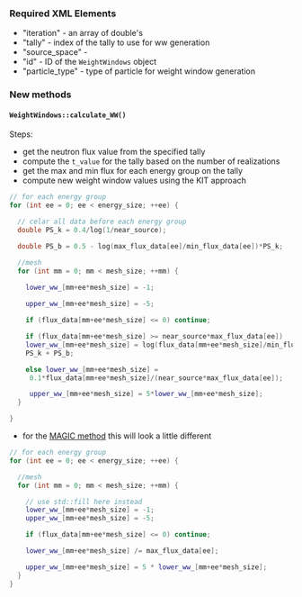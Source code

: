 ### Required XML Elements
  - "iteration" - an array of double's
  - "tally" - index of the tally to use for ww generation
  - "source_space" - 
  - "id" - ID of the `WeightWindows` object
  - "particle_type" - type of particle for weight window generation

### New methods

#### `WeightWindows::calculate_WW()`

Steps:
  - get the neutron flux value from the specified tally
  - compute the `t_value` for the tally based on the number of realizations
  - get the max and min flux for each energy group on the tally
  - compute new weight window values using the KIT approach
```c++
// for each energy group
for (int ee = 0; ee < energy_size; ++ee) {

  // celar all data before each energy group
  double PS_k = 0.4/log(1/near_source);

  double PS_b = 0.5 - log(max_flux_data[ee]/min_flux_data[ee])*PS_k;

  //mesh
  for (int mm = 0; mm < mesh_size; ++mm) {

    lower_ww_[mm+ee*mesh_size] = -1;
 
    upper_ww_[mm+ee*mesh_size] = -5;

    if (flux_data[mm+ee*mesh_size] <= 0) continue;

    if (flux_data[mm+ee*mesh_size] >= near_source*max_flux_data[ee]) 
    lower_ww_[mm+ee*mesh_size] = log(flux_data[mm+ee*mesh_size]/min_flux_data[ee]) * 
    PS_k + PS_b;

    else lower_ww_[mm+ee*mesh_size] = 
     0.1*flux_data[mm+ee*mesh_size]/(near_source*max_flux_data[ee]);

     upper_ww_[mm+ee*mesh_size] = 5*lower_ww_[mm+ee*mesh_size];
  }

}
```

- for the [MAGIC method](https://citeseerx.ist.psu.edu/viewdoc/download?doi=10.1.1.1046.4111&rep=rep1&type=pdf) this will look a little different
```c++
// for each energy group
for (int ee = 0; ee < energy_size; ++ee) {

  //mesh
  for (int mm = 0; mm < mesh_size; ++mm) {

	// use std::fill here instead
	lower_ww_[mm+ee*mesh_size] = -1;
    upper_ww_[mm+ee*mesh_size] = -5;

    if (flux_data[mm+ee*mesh_size] <= 0) continue;

	lower_ww_[mm+ee*mesh_size] /= max_flux_data[ee];

    upper_ww_[mm+ee*mesh_size] = 5 * lower_ww_[mm+ee*mesh_size];
  }
}
```